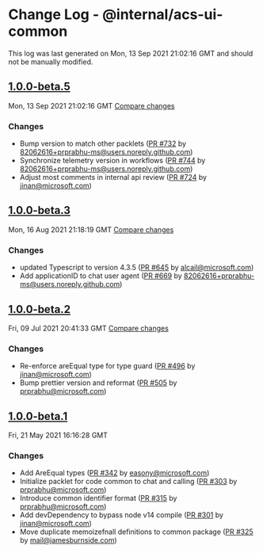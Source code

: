 # Change Log - @internal/acs-ui-common

This log was last generated on Mon, 13 Sep 2021 21:02:16 GMT and should not be manually modified.

<!-- Start content -->

## [1.0.0-beta.5](https://github.com/azure/communication-ui-library/tree/@internal/acs-ui-common_v1.0.0-beta.5)

Mon, 13 Sep 2021 21:02:16 GMT 
[Compare changes](https://github.com/azure/communication-ui-library/compare/@internal/acs-ui-common_v1.0.0-beta.3..@internal/acs-ui-common_v1.0.0-beta.5)

### Changes

- Bump version to match other packlets ([PR #732](https://github.com/azure/communication-ui-library/pull/732) by 82062616+prprabhu-ms@users.noreply.github.com)
- Synchronize telemetry version in workflows ([PR #744](https://github.com/azure/communication-ui-library/pull/744) by 82062616+prprabhu-ms@users.noreply.github.com)
- Adjust most comments in internal api review ([PR #724](https://github.com/azure/communication-ui-library/pull/724) by jinan@microsoft.com)

## [1.0.0-beta.3](https://github.com/azure/communication-ui-library/tree/@internal/acs-ui-common_v1.0.0-beta.3)

Mon, 16 Aug 2021 21:18:19 GMT 
[Compare changes](https://github.com/azure/communication-ui-library/compare/@internal/acs-ui-common_v1.0.0-beta.2..@internal/acs-ui-common_v1.0.0-beta.3)

### Changes

- updated Typescript to version 4.3.5 ([PR #645](https://github.com/azure/communication-ui-library/pull/645) by alcail@microsoft.com)
- Add applicationID to chat user agent ([PR #669](https://github.com/azure/communication-ui-library/pull/669) by 82062616+prprabhu-ms@users.noreply.github.com)

## [1.0.0-beta.2](https://github.com/azure/communication-ui-library/tree/acs-ui-common_v1.0.0-beta.2)

Fri, 09 Jul 2021 20:41:33 GMT 
[Compare changes](https://github.com/azure/communication-ui-library/compare/acs-ui-common_v1.0.0-beta.1..acs-ui-common_v1.0.0-beta.2)

### Changes

- Re-enforce areEqual type for type guard ([PR #496](https://github.com/azure/communication-ui-library/pull/496) by jinan@microsoft.com)
- Bump prettier version and reformat ([PR #505](https://github.com/azure/communication-ui-library/pull/505) by prprabhu@microsoft.com)

## [1.0.0-beta.1](https://github.com/azure/communication-ui-library/tree/acs-ui-common_v1.0.0-beta.1)

Fri, 21 May 2021 16:16:28 GMT

### Changes

- Add AreEqual types ([PR #342](https://github.com/azure/communication-ui-library/pull/342) by easony@microsoft.com)
- Initialize packlet for code common to chat and calling ([PR #303](https://github.com/azure/communication-ui-library/pull/303) by prprabhu@microsoft.com)
- Introduce common identifier format ([PR #315](https://github.com/azure/communication-ui-library/pull/315) by prprabhu@microsoft.com)
- Add devDependency to bypass node v14 compile ([PR #301](https://github.com/azure/communication-ui-library/pull/301) by jinan@microsoft.com)
- Move duplicate memoizefnall definitions to common package ([PR #325](https://github.com/azure/communication-ui-library/pull/325) by mail@jamesburnside.com)
